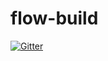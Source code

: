 # flow-build

[![Gitter](https://badges.gitter.im/flow-build/flow-build.svg)](https://gitter.im/flow-build/flow-build?utm_source=badge&utm_medium=badge&utm_campaign=pr-badge&utm_content=badge)